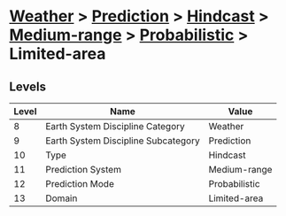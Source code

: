 # [Weather](../../../../..) > [Prediction](../../../..) > [Hindcast](../../..) > [Medium-range](../..) > [Probabilistic](..) > Limited-area

## Levels

| Level | Name | Value |
|-----|-----|-----|
| 8 | Earth System Discipline Category | Weather |
| 9 | Earth System Discipline Subcategory | Prediction |
| 10 | Type | Hindcast |
| 11 | Prediction System | Medium-range |
| 12 | Prediction Mode | Probabilistic |
| 13 | Domain | Limited-area |
